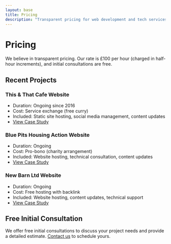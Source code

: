 ```yaml
---
layout: base
title: Pricing
description: "Transparent pricing for web development and tech services. £100/hour with free initial consultations. View our recent projects and pro-bono work."
---
```


# Pricing

We believe in transparent pricing. Our rate is £100 per hour (charged in half-hour increments), and initial consultations are free.

## Recent Projects

### This & That Cafe Website
- Duration: Ongoing since 2016
- Cost: Service exchange (free curry)
- Included: Static site hosting, social media management, content updates
- [View Case Study](/case-studies/this-and-that/)

### Blue Pits Housing Action Website
- Duration: Ongoing
- Cost: Pro-bono (charity arrangement)
- Included: Website hosting, technical consultation, content updates
- [View Case Study](/case-studies/blue-pits/)

### New Barn Ltd Website
- Duration: Ongoing
- Cost: Free hosting with backlink
- Included: Website hosting, content updates, technical support
- [View Case Study](/case-studies/new-barn/)

## Free Initial Consultation

We offer free initial consultations to discuss your project needs and provide a detailed estimate. [Contact us](/contact/) to schedule yours.
